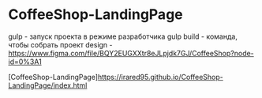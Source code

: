 # CoffeeShop-LandingPage
gulp - запуск проекта в режиме разработчика
gulp build -  команда, чтобы собрать проект
design - https://www.figma.com/file/BQY2EUGXXtr8eJLpjdk7GJ/CoffeeShop?node-id=0%3A1

[CoffeeShop-LandingPage]https://irared95.github.io/CoffeeShop-LandingPage/index.html
